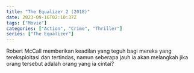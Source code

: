 ```yaml
---
title: "The Equalizer 2 (2018)"
date: 2023-09-16T02:10:37Z
tags: ["Movie"]
categories: ["Action", "Crime", "Thriller"]
series: ["The Equalizer"]
---
```


Robert McCall memberikan keadilan yang teguh bagi mereka yang tereksploitasi dan tertindas, namun seberapa jauh ia akan melangkah jika orang tersebut adalah orang yang ia cintai?

  <mux-player stream-type="on-demand"
  src="https://kp3d-my.sharepoint.com/personal/ryoo_kp3d_onmicrosoft_com/_layouts/15/download.aspx?share=Ebj_IUDpomdBrz_3qQ0s1ucBGeBSVv-CAO9RAcqeEsi3yw" metadata-video-title="The Equalizer 2 (2018)" prefer-playback="mse" controls>
  </mux-player>
  
  
  <script src="https://cdn.jsdelivr.net/npm/@mux/mux-player"></script>
  
   <script id="DZlLLlr00O02XwTrJ5x00imv4kJV93edUxCw02hrlFemTaQ" type="application/ld+json">
 {
  "@context": "https://schema.org/",
  "@type": "VideoObject",
  "name": "The Equalizer 2 (2018)",
  "contentUrl": "https://stream.mux.com/DZlLLlr00O02XwTrJ5x00imv4kJV93edUxCw02hrlFemTaQ.m3u8",
  "thumbnailUrl": "https://www.themoviedb.org/t/p/original/vDJE7JPnPc6fJBMBXdSltYM6yL6.jpg?width=314&fit_mode=preserve&time=25",
  "uploadDate": "2023-09-16T02:10:37Z",
}

</script>